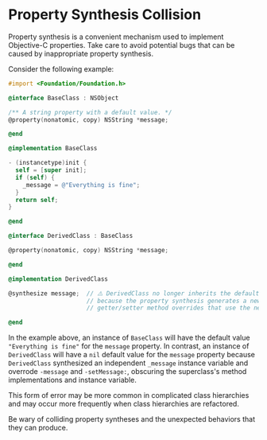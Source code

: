 # Property Synthesis Collision

Property synthesis is a convenient mechanism used to implement
Objective-C properties. Take care to avoid potential bugs that
can be caused by inappropriate property synthesis.

Consider the following example:
```Objective-C
#import <Foundation/Foundation.h>

@interface BaseClass : NSObject

/** A string property with a default value. */
@property(nonatomic, copy) NSString *message;

@end

@implementation BaseClass

- (instancetype)init {
  self = [super init];
  if (self) {
    _message = @"Everything is fine";
  }
  return self;
}

@end

@interface DerivedClass : BaseClass

@property(nonatomic, copy) NSString *message;

@end

@implementation DerivedClass

@synthesize message;  // ⚠️ DerivedClass no longer inherits the default value from BaseClass
                      // because the property synthesis generates a new instance variable and
                      // getter/setter method overrides that use the new instance variable.

@end

```

In the example above, an instance of `BaseClass` will have the default
value `"Everything is fine"` for the `message` property. In contrast,
an instance of `DerivedClass` will have a `nil` default value for the
`message` property because `DerivedClass` synthesized an independent
`_message` instance variable and overrode `-message` and `-setMessage:`,
obscuring the superclass's method implementations and instance variable.

This form of error may be more common in complicated class hierarchies
and may occur more frequently when class hierarchies are refactored.

Be wary of colliding property syntheses and the unexpected behaviors that
they can produce.
